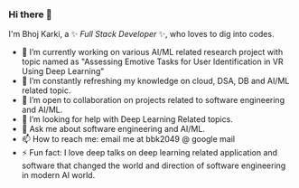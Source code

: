 ### Hi there 👋

I'm Bhoj Karki, a ✨ _Full Stack Developer_ ✨, who loves to dig into codes.

- 🔭 I’m currently working on various AI/ML related research project with topic named as "Assessing Emotive Tasks for User Identification in VR Using Deep Learning" 
- 🌱 I’m constantly refreshing my knowledge on cloud, DSA, DB and AI/ML related topic.
- 👯 I’m open to collaboration on projects related to software engineering and AI/ML.
- 🤔 I’m looking for help with Deep Learning Related topics.
- 💬 Ask me about software engineering and AI/ML.
- 📫 How to reach me: email me at bbk2049 @ google mail
- ⚡ Fun fact: I love deep talks on deep learning related application and software that changed the world and direction of software engineering in modern AI world. 

